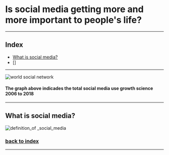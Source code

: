 # Is social media getting more and more important to people's life?
****
## Index
* [What is social media?](#What-is-social-media?)
* []

****
![world social network](https://user-images.githubusercontent.com/43862422/46894453-6ea3a700-ce29-11e8-95df-44dc9c152336.png)

#### The graph above indicades the total social media use growth science 2006 to 2018


****
## What is social media?
![definition_of _social_media](https://user-images.githubusercontent.com/43862422/47154925-813e3600-d298-11e8-99f9-529e2ad80b3e.png)

### [back to index](#Index)

****







